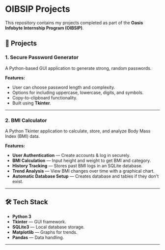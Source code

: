 # OIBSIP Projects

This repository contains my projects completed as part of the **Oasis Infobyte Internship Program (OIBSIP)**.

## 📂 Projects

### 1. **Secure Password Generator**
A Python-based GUI application to generate strong, random passwords.

**Features:**
- User can choose password length and complexity.
- Options for including uppercase, lowercase, digits, and symbols.
- Copy-to-clipboard functionality.
- Built using **Tkinter**.

---

### 2. **BMI Calculator**
A Python Tkinter application to calculate, store, and analyze Body Mass Index (BMI) data.

**Features:**
- **User Authentication** — Create accounts & log in securely.
- **BMI Calculation** — Input height and weight to get BMI and category.
- **History Tracking** — Stores past BMI logs in an SQLite database.
- **Trend Analysis** — View BMI changes over time with a graphical chart.
- **Automatic Database Setup** — Creates database and tables if they don't exist.

---

## 🛠️ Tech Stack
- **Python 3**
- **Tkinter** — GUI framework.
- **SQLite3** — Local database storage.
- **Matplotlib** — Graphs for trends.
- **Pandas** — Data handling.

---

